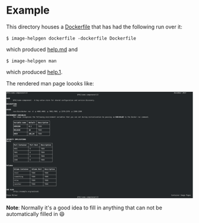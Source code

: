# Example

This directory houses a [Dockerfile](/example/Dockerfile) that has had the following run over it:

```
$ image-helpgen dockerfile -dockerfile Dockerfile
```

which produced [help.md](/example/help.md) and

```
$ image-helpgen man
```

which produced [help.1](/example/help.1).

The rendered man page loooks like:

![man.png](/example/man.png)

**Note**: Normally it's a good idea to fill in anything that can not be automatically filled in :smile:
